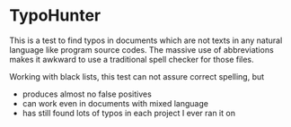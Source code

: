 TypoHunter
==========

This is a test to find typos in documents which are not texts in any natural language like program source codes.
The massive use of abbreviations makes it awkward to use a traditional spell checker for those files. 

Working with black lists, this test can not assure correct spelling, but
- produces almost no false positives
- can work even in documents with mixed language
- has still found lots of typos in each project I ever ran it on 

